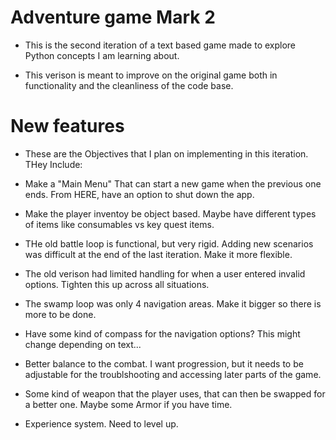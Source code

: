 # Adventure game Mark 2

- This is the second iteration of a text based game made to explore Python concepts I am learning about.

- This verison is meant to improve on the original game both in functionality and the cleanliness of the code base.

# New features

- These are the Objectives that I plan on implementing in this iteration. THey Include:

- Make a "Main Menu" That can start a new game when the previous one ends. From HERE, have an option to shut down the app.

- Make the player inventoy be object based. Maybe have different types of items like consumables vs key quest items.

- THe old battle loop is functional, but very rigid. Adding new scenarios was difficult at the end of the last iteration. Make it more flexible.

- The old verison had limited handling for when a user entered invalid options. Tighten this up across all situations.

- The swamp loop was only 4 navigation areas. Make it bigger so there is more to be done.

- Have some kind of compass for the navigation options? This might change depending on text...

- Better balance to the combat. I want progression, but it needs to be adjustable for the troublshooting and accessing later parts of the game.

- Some kind of weapon that the player uses, that can then be swapped for a better one. Maybe some Armor if you have time.

- Experience system. Need to level up.